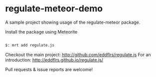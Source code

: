 regulate-meteor-demo
====================

A sample project showing usage of the regulate-meteor package.

Install the package using Meteorite

```bash

$: mrt add regulate.js

```
Checkout the main project: http://github.com/eddflrs/regulate.js
For an introduction: http://eddflrs.github.io/regulate.js/

Pull requests & issue reports are welcome!
